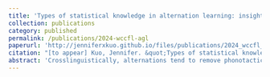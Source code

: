 ```yaml
---
title: 'Types of statistical knowledge in alternation learning: insights from artificial grammar learning'
collection: publications
category: published
permalink: /publications/2024-wccfl-agl
paperurl: 'http://jenniferxkuo.github.io/files/publications/2024_wccfl_proceedings_preprint.pdf'
citation: "[to appear] Kuo, Jennifer. &quot;Types of statistical knowledge in alternation learning: insights from artificial grammar learning.&quot; <i>Proceedings of WCCFL 42</i>."
abstract: 'Crosslinguistically, alternations tend to remove phonotactic violations, but mismatches between phonotactics and alternations are also observed (e.g. Kiparsky 1993, Chong 2019). As a result, it is unclear when phonotactics and alternations are allowed to mismatch, and when are they not. One possibility, explored in this paper, is that alternation learning primarily involves frequency-matching, in that speakers match the paradigm-internal distribution of alternants. Speakers draw on phonotactics only when these frequencies are uninformative and there is ambiguity in whether or not an alternation should apply. We used an artificial grammar learning paradigm to test this proposal, and better understand how frequency-matching and phonotactics interact. Adult participants were taught a language where stem-final [p] alternates with [k] under suffixation. To test for effects of phonotactics, words were shown with different suffixes, where in some suffix conditions, alternation crucially reduces violations of phonotactic markedness. To test for effects of frequency-matching, participants were put into four groups, which differed in the rates of p-k alternation in the input. Results suggest that speakers use both frequency-matching and phonotactics in the learning of alternations. However, phonotactics is not always active, and is instead constrained by paradigm-internal frequencies.'
---
```

